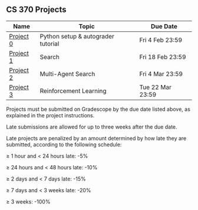 ## CS 370 Projects


| **Name**               | **Topic**                          | **Due Date**     |
|------------------------|------------------------------------|------------------|
| [Project 0][]          | Python setup & autograder tutorial | Fri 4 Feb 23:59  |
| [Project 1][]          | Search                             | Fri 18 Feb 23:59 |
| [Project 2][]          | Multi-Agent Search                 | Fri 4 Mar 23:59  |
| [Project 3][]          | Reinforcement Learning             | Tue 22 Mar 23:59 |


Projects must be submitted on Gradescope by the due date listed above, as explained in the project instructions.

Late submissions are allowed for up to three weeks after the due date.

Late projects are penalized by an amount determined by how late they are submitted, according to the following schedule:

≥ 1 hour and < 24 hours late: -5%

≥ 24 hours and < 48 hours late: -10%

≥ 2 days and < 7 days late: -15%

≥ 7 days and < 3 weeks late: -20%

≥ 3 weeks: -100%




[Project 0]: https://github.com/williamdemeo/cs370-spring2022/blob/master/projects/Project0/
[Project 1]: https://github.com/williamdemeo/cs370-spring2022/blob/master/projects/Project1/
[Project 2]: https://github.com/williamdemeo/cs370-spring2022/blob/master/projects/Project2/
[Project 3]: https://github.com/williamdemeo/cs370-spring2022/blob/master/projects/Project3/

